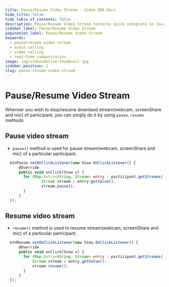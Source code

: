 ```yaml
---
title: Pause/Resume Video Stream - Video SDK Docs
hide_title: false
hide_table_of_contents: false
description: Pause/Resume Video Stream features quick integrate in Javascript, React JS, Android, IOS, React Native, Flutter with Video SDK to add live video & audio conferencing to your applications.
sidebar_label: Pause/Resume Video Stream
pagination_label: Pause/Resume Video Stream
keywords:
  - pause/resume video stream
  - audio calling
  - video calling
  - real-time communication
image: img/videosdklive-thumbnail.jpg
sidebar_position: 1
slug: pause-resume-video-stream
---
```


# Pause/Resume Video Stream

Whenver you wish to stop/resume downlaod stream(webcam, screenShare and mic) of participant, you can simply do it by using `pause`, `resume` methods.

## Pause video stream

- `pause()` method is used for pause stream(webcam, screenShare and mic) of a particular participant.

```js
  btnPause.setOnClickListener(new View.OnClickListener() {
      @Override
      public void onClick(View v) {
        for (Map.Entry<String, Stream> entry : participant.getStreams().entrySet()) {
                Stream stream = entry.getValue();
                stream.pause();
        }
      }
  });
```

## Resume video stream

- `resume()` method is used to resume stream(webcam, screenShare and mic) of a particular participant.

```js
  btnResume.setOnClickListener(new View.OnClickListener() {
      @Override
      public void onClick(View v) {
        for (Map.Entry<String, Stream> entry : participant.getStreams().entrySet()) {
            Stream stream = entry.getValue();
            stream.resume();
        }
      }
  });
```